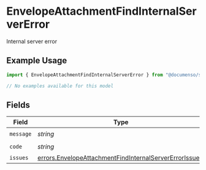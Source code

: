 # EnvelopeAttachmentFindInternalServerError

Internal server error

## Example Usage

```typescript
import { EnvelopeAttachmentFindInternalServerError } from "@documenso/sdk-typescript/models/errors";

// No examples available for this model
```

## Fields

| Field                                                                                                                            | Type                                                                                                                             | Required                                                                                                                         | Description                                                                                                                      |
| -------------------------------------------------------------------------------------------------------------------------------- | -------------------------------------------------------------------------------------------------------------------------------- | -------------------------------------------------------------------------------------------------------------------------------- | -------------------------------------------------------------------------------------------------------------------------------- |
| `message`                                                                                                                        | *string*                                                                                                                         | :heavy_check_mark:                                                                                                               | N/A                                                                                                                              |
| `code`                                                                                                                           | *string*                                                                                                                         | :heavy_check_mark:                                                                                                               | N/A                                                                                                                              |
| `issues`                                                                                                                         | [errors.EnvelopeAttachmentFindInternalServerErrorIssue](../../models/errors/envelopeattachmentfindinternalservererrorissue.md)[] | :heavy_minus_sign:                                                                                                               | N/A                                                                                                                              |
